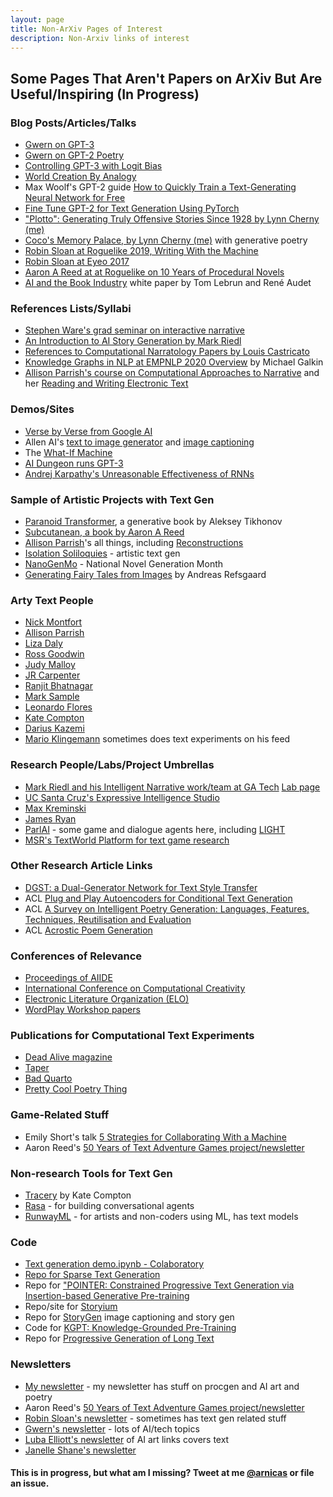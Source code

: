```yaml
---
layout: page
title: Non-ArXiv Pages of Interest
description: Non-Arxiv links of interest
---
```


## Some Pages That Aren't Papers on ArXiv But Are Useful/Inspiring (In Progress)


### Blog Posts/Articles/Talks

* [Gwern on GPT-3](https://www.gwern.net/GPT-3)
* [Gwern on GPT-2 Poetry](https://www.gwern.net/GPT-2)
* [Controlling GPT-3 with Logit Bias](https://aidungeon.medium.com/controlling-gpt-3-with-logit-bias-55866d593292)
* [World Creation By Analogy](https://aidungeon.medium.com/world-creation-by-analogy-f26e3791d35f)
* Max Woolf's GPT-2 guide [How to Quickly Train a Text-Generating Neural Network for Free](https://minimaxir.com/2018/05/text-neural-networks/)
* [Fine Tune GPT-2 for Text Generation Using PyTorch](https://towardsdatascience.com/fine-tuning-gpt2-for-text-generation-using-pytorch-2ee61a4f1ba7)
* ["Plotto": Generating Truly Offensive Stories Since 1928 by Lynn Cherny (me)](https://medium.com/@lynn_72328/plotto-generating-truly-offensive-stories-since-1928-26b587f83c07)
* [Coco's Memory Palace, by Lynn Cherny (me)](https://medium.com/@lynn_72328/cocos-memory-palace-a-strange-fantasia-28b48264612f) with generative poetry
* [Robin Sloan at Roguelike 2019, Writing With the Machine](https://www.youtube.com/watch?v=cIpErjWBqm0)
* [Robin Sloan at Eyeo 2017](https://vimeo.com/232545219)
* [Aaron A Reed at at Roguelike on 10 Years of Procedural Novels](https://www.youtube.com/watch?v=x0Xh4oCX9t0)
* [AI and the Book Industry](https://zenodo.org/record/4036258#.YAw7VZNKhTb) white paper by Tom Lebrun and René Audet


### References Lists/Syllabi

* [Stephen Ware's grad seminar on interactive narrative](http://cs.uky.edu/~sgware/courses/cs660/index.syl)
* [An Introduction to AI Story Generation by Mark Riedl](https://mark-riedl.medium.com/an-introduction-to-ai-story-generation-7f99a450f615)
* [References to Computational Narratology Papers by Louis Castricato](https://github.com/LouisCastricato/Narratology-Papers)
* [Knowledge Graphs in NLP at EMPNLP 2020 Overview](https://mgalkin.medium.com/knowledge-graphs-in-nlp-emnlp-2020-2f98ec527738) by Michael Galkin
* [Allison Parrish's course on Computational Approaches to Narrative](http://catn.decontextualize.com/schedule/) and her [Reading and Writing Electronic Text](http://rwet.decontextualize.com/)



### Demos/Sites

* [Verse by Verse from Google AI](https://sites.research.google/versebyverse/)
* Allen AI's [text to image generator](https://vision-explorer.allenai.org/text_to_image_generation) and [image captioning](https://vision-explorer.allenai.org/image_captioning)
* The [What-If Machine](http://ccg.doc.gold.ac.uk/research/whim/)
* [AI Dungeon runs GPT-3](https://play.aidungeon.io/main/landing)
* [Andrej Karpathy's Unreasonable Effectiveness of RNNs](https://karpathy.github.io/2015/05/21/rnn-effectiveness/)


### Sample of Artistic Projects with Text Gen

* [Paranoid Transformer](https://medium.com/altsoph/paranoid-transformer-80a960ddc90a), a generative book by Aleksey Tikhonov
* [Subcutanean, a book by Aaron A Reed](http://aaronareed.net/subcutanean-book/)
* [Allison Parrish](https://www.decontextualize.com/)'s all things, including [Reconstructions](https://reconstructions.decontextualize.com/)
* [Isolation Soliloquies](https://taper.badquar.to/5/isolation_soliloquies.html) - artistic text gen
* [NanoGenMo](https://nanogenmo.github.io/) - National Novel Generation Month
* [Generating Fairy Tales from Images](https://andreasrefsgaard.dk/project/fairy-tales/) by Andreas Refsgaard


### Arty Text People

* [Nick Montfort](https://nickm.com/)
* [Allison Parrish](https://www.decontextualize.com/)
* [Liza Daly](https://lizadaly.com/)
* [Ross Goodwin](https://rossgoodwin.com/)
* [Judy Malloy](https://people.well.com/user/jmalloy/)
* [JR Carpenter](https://luckysoap.com/)
* [Ranjit Bhatnagar](https://moonmilk.com/about/)
* [Mark Sample](https://www.davidson.edu/people/mark-sample) 
* [Leonardo Flores](https://leonardoflores.net/creative-work/)
* [Kate Compton](http://www.galaxykate.com/)
* [Darius Kazemi](http://tinysubversions.com/)
* [Mario Klingemann](https://twitter.com/quasimondo?ref_src=twsrc%5Egoogle%7Ctwcamp%5Eserp%7Ctwgr%5Eauthor) sometimes does text experiments on his feed


### Research People/Labs/Project Umbrellas

* [Mark Riedl and his Intelligent Narrative work/team at GA Tech](https://eilab.gatech.edu/mark-riedl) [Lab page](https://eilab.gatech.edu/)
* [UC Santa Cruz's Expressive Intelligence Studio](https://eis.ucsc.edu/people/)
* [Max Kreminski](https://mkremins.github.io/)
* [James Ryan](https://www.jamesryan.world/projects)
* [ParlAI](https://parl.ai/projects/) - some game and dialogue agents here, including [LIGHT](https://parl.ai/projects/light/)
* [MSR's TextWorld Platform for text game research](https://www.microsoft.com/en-us/research/project/textworld/)


### Other Research Article Links

* [DGST: a Dual-Generator Network for Text Style Transfer](https://deepai.org/publication/dgst-a-dual-generator-network-for-text-style-transfer)
* ACL [Plug and Play Autoencoders for Conditional Text Generation](https://www.aclweb.org/anthology/2020.emnlp-main.491.pdf)
* ACL [A Survey on Intelligent Poetry Generation: Languages, Features, Techniques, Reutilisation and Evaluation](https://www.aclweb.org/anthology/W17-3502.pdf)
* ACL [Acrostic Poem Generation](https://www.aclweb.org/anthology/2020.emnlp-main.94.pdf)


### Conferences of Relevance

* [Proceedings of AIIDE](https://www.aaai.org/Library/AIIDE/aiide20contents.php)
* [International Conference on Computational Creativity](https://computationalcreativity.net/iccc20/)
* [Electronic Literature Organization (ELO)](https://eliterature.org/news/conference/)
* [WordPlay Workshop papers](https://wordplay-workshop.github.io/accepted/)

### Publications for Computational Text Experiments 

* [Dead Alive magazine](https://deadalivemagazine.com/)
* [Taper](https://taper.badquar.to/)
* [Bad Quarto](https://badquar.to/)
* [Pretty Cool Poetry Thing](https://www.poetrything.cool/menu)


### Game-Related Stuff

* Emily Short's talk [5 Strategies for Collaborating With a Machine](https://www.youtube.com/watch?v=narjui3em1k)
* Aaron Reed's [50 Years of Text Adventure Games project/newsletter](https://if50.substack.com/p/introduction)


### Non-research Tools for Text Gen

* [Tracery](https://tracery.io/) by Kate Compton
* [Rasa](https://rasa.com/) - for building conversational agents
* [RunwayML](http://runwayml.com/) - for artists and non-coders using ML, has text models


### Code

* [Text generation demo\.ipynb \- Colaboratory](https://colab.research.google.com/drive/1B9yLXcJ7Q76EUoim-2Xy7Dk1gC1pFdU1)
* [Repo for Sparse Text Generation](https://github.com/deep-spin/sparse_text_generation)
* Repo for ["POINTER: Constrained Progressive Text Generation via Insertion\-based Generative Pre\-training](https://arxiv.org/abs/2005.00558)
* Repo/site for [Storyium](https://storium.cs.umass.edu/)
* Repo for [StoryGen](https://github.com/limelody/StoryGen) image captioning and story gen
* Code for [KGPT: Knowledge-Grounded Pre-Training](https://github.com/wenhuchen/KGPT)
* Repo for [Progressive Generation of Long Text](https://github.com/tanyuqian/progressive-generation)

### Newsletters

* [My newsletter](https://tinyletter.com/arnicas) - my newsletter has stuff on procgen and AI art and poetry
* Aaron Reed's [50 Years of Text Adventure Games project/newsletter](https://if50.substack.com/p/introduction)
* [Robin Sloan's newsletter](https://www.robinsloan.com/) - sometimes has text gen related stuff
* [Gwern's newsletter](https://gwern.substack.com/) - lots of AI/tech topics
* [Luba Elliott's newsletter](https://mailchi.mp/e42fc9825362/the-creative-ai-newsletter-195661) of AI art links covers text
* [Janelle Shane's newsletter](https://janellecshane.substack.com/)


#### This is in progress, but what am I missing?  Tweet at me [@arnicas](https://twitter.com/arnicas) or file an issue.